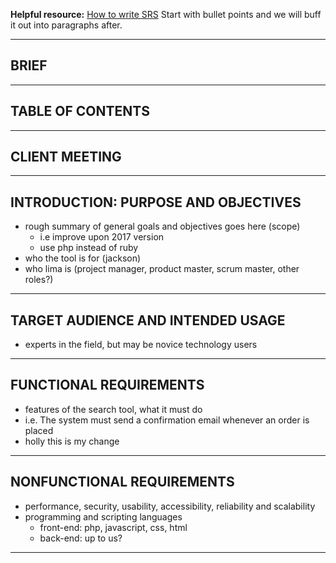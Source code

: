 **Helpful resource:** [How to write SRS](https://www.perforce.com/blog/alm/how-write-software-requirements-specification-srs-document)
Start with bullet points and we will buff it out into paragraphs after.
___
## BRIEF

___
## TABLE OF CONTENTS

___
## CLIENT MEETING

___
## INTRODUCTION: PURPOSE AND OBJECTIVES

- rough summary of general goals and objectives goes here (scope)
	- i.e improve upon 2017 version
	- use php instead of ruby
- who the tool is for (jackson)
- who lima is (project manager, product master, scrum master, other roles?)

___
## TARGET AUDIENCE AND INTENDED USAGE
- experts in the field, but may be novice technology users

___
## FUNCTIONAL REQUIREMENTS
- features of the search tool, what it must do
- i.e. The system must send a confirmation email whenever an order is placed
- holly this is my change
___
## NONFUNCTIONAL REQUIREMENTS
- performance, security, usability, accessibility, reliability and scalability
- programming and scripting languages
	- front-end: php, javascript, css, html
	- back-end: up to us?

___
